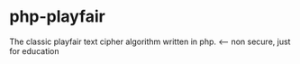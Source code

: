 # php-playfair
The classic playfair text cipher algorithm written in php. &lt;-- non secure, just for education
